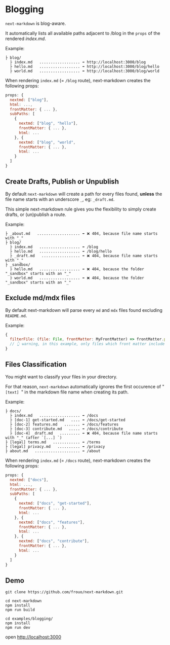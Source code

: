 # Blogging

`next-markdown` is blog-aware.

It automatically lists all available paths adjacent to /blog in the `props` of the rendered _index.md_.

Example:

```
├ blog/
  ├ index.md   .................. ➡️ http://localhost:3000/blog
  ├ hello.md   .................. ➡️ http://localhost:3000/blog/hello
  ├ world.md   .................. ➡️ http://localhost:3000/blog/world
```

When rendering `index.md` (= `/blog` route), next-markdown creates the following props:

```js
props: {
  nextmd: ["blog"],
  html: ...,
  frontMatter: { ... },
  subPaths: [
    {
      nextmd: ["blog", "hello"],
      frontMatter: { ... },
      html: ...
    }, {
      nextmd: ["blog", "world",
      frontMatter: { ... },
      html: ...
    }
  ]
}
```

## Create Drafts, Publish or Unpublish

By default `next-markdown` will create a path for every files found, **unless** the file name starts with an underscore `_`, eg: `_draft.md`.

This simple next-markdown rule gives you the flexibility to simply create drafts, or (un)publish a route.

Example:

```
├ _about.md   ................... ➡️ ❌ 404, because file name starts with "_"
├ blog/
  ├ index.md   .................. ➡️ /blog
  ├ hello.md   .................. ➡️ /blog/hello
  ├ _draft.md   ................. ➡️ ❌ 404, because file name starts with "_"
├ _sandbox/
  ├ hello.md   .................. ➡️ ❌ 404, because the folder "_sandbox" starts with an "_"
  ├ world.md   .................. ➡️ ❌ 404, because the folder "_sandbox" starts with an "_"
```

## Exclude md/mdx files

By default next-markdown will parse every `md` and `mdx` files found excluding `README.md`.

Example:

```javascript
{
  filterFile: (file: File, frontMatter: MyFrontMatter) => frontMatter.publish === true;
  // 👆 warning, in this example, only files which front matter includes the `publish: true` statement will be rendered.
}
```

## Files Classification

You might want to classify your files in your directory.

For that reason, `next-markdown` automatically ignores the first occurence of "`[text] `" in the markdown file name when creating its path.

Example:

```
├ docs/
  ├ index.md   .................. ➡️ /docs
  ├ [doc-1] get-started.md   .... ➡️ /docs/get-started
  ├ [doc-2] features.md   ....... ➡️ /docs/features
  ├ [doc-3] contribute.md   ..... ➡️ /docs/contribute
  ├ [doc-4] _draft.md   ......... ➡️ ❌ 404, because file name starts with "_" (after `[...] `)
├ [legal] terms.md   ............ ➡️ /terms
├ [legal] privacy.md   .......... ➡️ /privacy
├ about.md   .................... ➡️ /about
```

When rendering `index.md` (= `/docs` route), next-markdown creates the following props:

```js
props: {
  nextmd: ["docs"],
  html: ...,
  frontMatter: { ... },
  subPaths: [
    {
      nextmd: ["docs", "get-started"],
      frontMatter: { ... },
      html: ...
    }, {
      nextmd: ["docs", "features"],
      frontMatter: { ... },
      html: ...
    }, {
      nextmd: ["docs", "contribute"],
      frontMatter: { ... },
      html: ...
    }
  ]
}
```

## Demo

```shell
git clone https://github.com/frouo/next-markdown.git

cd next-markdown
npm install
npm run build

cd examples/blogging/
npm install
npm run dev
```

open [http://localhost:3000](http://localhost:3000)
